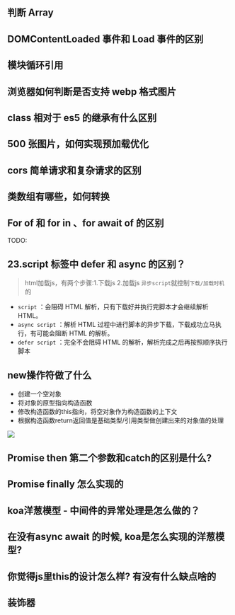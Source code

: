 ## 判断 Array


## DOMContentLoaded 事件和 Load 事件的区别


## 模块循环引用


## 浏览器如何判断是否支持 webp 格式图片


## class 相对于 es5 的继承有什么区别


## 500 张图片，如何实现预加载优化


## cors 简单请求和复杂请求的区别


## 类数组有哪些，如何转换

## For of 和 for in 、for await of 的区别

TODO:

## 23.script 标签中 defer 和 async 的区别？
> html加载js，有两个步骤:1.下载js 2.加载js
> `异步script`就控制`下载/加载时机`的

- `script` ：会阻碍 HTML 解析，只有下载好并执行完脚本才会继续解析 HTML。
- `async script` ：解析 HTML 过程中进行脚本的异步下载，下载成功立马执行，有可能会阻断 HTML 的解析。
- `defer script` ：完全不会阻碍 HTML 的解析，解析完成之后再按照顺序执行脚本


## new操作符做了什么
- 创建一个空对象
- 将对象的原型指向构造函数
- 修改构造函数的this指向，将空对象作为构造函数的上下文
- 根据构造函数return返回值是基础类型/引用类型做创建出来的对象值的处理

![](https://kingan-md-img.oss-cn-guangzhou.aliyuncs.com/blog/20220221205405.png)


## Promise then 第二个参数和catch的区别是什么?

## Promise finally 怎么实现的

## koa洋葱模型 - 中间件的异常处理是怎么做的？

## 在没有async await 的时候, koa是怎么实现的洋葱模型?

## 你觉得js里this的设计怎么样? 有没有什么缺点啥的

## 装饰器
